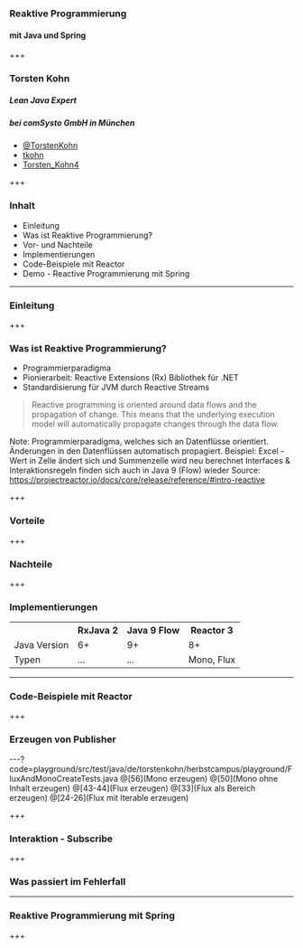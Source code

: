 
### Reaktive Programmierung 
#### mit Java und Spring

+++

### Torsten Kohn
##### Lean Java Expert
##### bei comSysto GmbH in München
<!-- .element: class="hide-list-style-type" -->
* <i class="fa fa-twitter-square"></i> [@TorstenKohn](https://twitter.com/TorstenKohn)
* <i class="fa fa-github-square"></i> [tkohn](https://github.com/tkohn)
* <i class="fa fa-xing-square"></i> [Torsten_Kohn4](https://www.xing.com/profile/Torsten_Kohn4)

+++

### Inhalt

* Einleitung
 * Was ist Reaktive Programmierung?
 * Vor- und Nachteile
 * Implementierungen
* Code-Beispiele mit Reactor
* Demo - Reactive Programmierung mit Spring

---

### Einleitung

+++

### Was ist Reaktive Programmierung?

* Programmierparadigma
* Pionierarbeit: Reactive Extensions (Rx) Bibliothek für .NET
* Standardisierung für JVM durch Reactive Streams

> Reactive programming is oriented around data flows and the propagation of change. 
> This means that the underlying execution model will automatically propagate changes through the data flow.

Note:
Programmierparadigma, welches sich an Datenflüsse orientiert.
Änderungen in den Datenflüssen automatisch propagiert.
Beispiel: Excel - Wert in Zelle ändert sich und Summenzelle wird neu berechnet
Interfaces & Interaktionsregeln finden sich auch in Java 9 (Flow) wieder
Source: https://projectreactor.io/docs/core/release/reference/#intro-reactive

+++

### Vorteile

+++

### Nachteile

+++

### Implementierungen

<table>
  <tr>
    <th></th>
    <th>RxJava 2</th>
    <th>Java 9 Flow</th>
    <th>Reactor 3</th> 
  </tr>
  <tr>
    <td>Java Version</td>
    <td>6+</td>
    <td>9+</td>
    <td>8+</td>
  </tr>
    <tr>
      <td>Typen</td>
      <td>...</td>
      <td>...</td>
      <td>Mono, Flux</td>
    </tr>
</table>

---

### Code-Beispiele mit Reactor

+++

### Erzeugen von Publisher

---?code=playground/src/test/java/de/torstenkohn/herbstcampus/playground/FluxAndMonoCreateTests.java
@[56](Mono erzeugen)
@[50](Mono ohne Inhalt erzeugen)
@[43-44](Flux erzeugen)
@[33](Flux als Bereich erzeugen)
@[24-26](Flux mit Iterable erzeugen)

+++

### Interaktion - Subscribe

+++

### Was passiert im Fehlerfall

---

### Reaktive Programmierung mit Spring

+++


